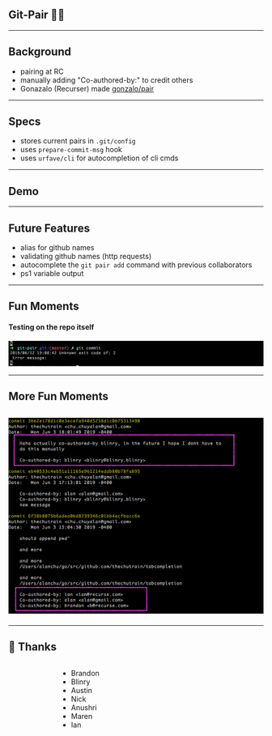 ## Git-Pair 🍐🍐

---

## Background

- pairing at RC
- manually adding "Co-authored-by:" to credit others
- Gonazalo (Recurser) made [gonzalo/pair](https://github.com/gonzalo-bulnes/pair)

---

## Specs

- stores current pairs in `.git/config`
- uses `prepare-commit-msg` hook
- uses `urfave/cli` for autocompletion of cli cmds

---

## Demo

---

## Future Features

- alias for github names
- validating github names (http requests)
- autocomplete the `git pair add` command with previous collaborators
- ps1 variable output

---

## Fun Moments

#### Testing on the repo itself

![funny error](funny-error-message.png)

---

## More Fun Moments

## ![fun messages](example-git-log.png)

---

## 🙏 Thanks

<div style="display: flex; margin-left: 100px">
<ul>
  <li>Brandon</li>
  <li>Blinry</li>
  <li>Austin</li>
  <li>Nick</li>
  <li>Anushri</li>
  <li>Maren</li>
  <li>Ian</li>
</ul>
</div>
